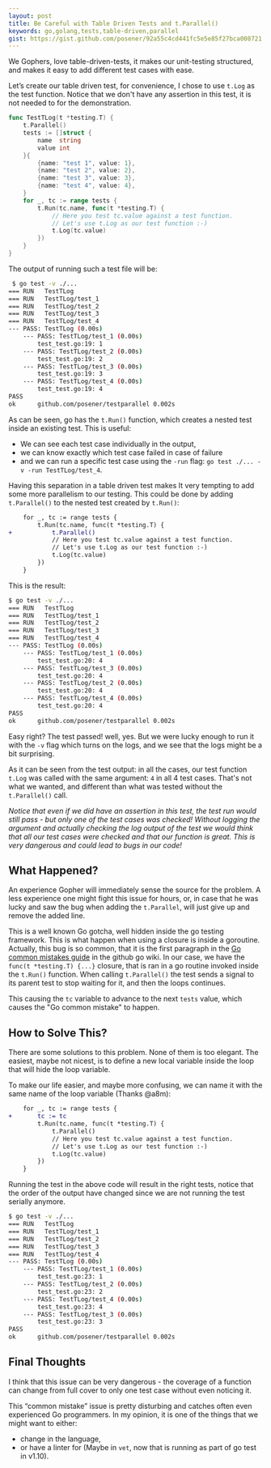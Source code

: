 ```yaml
---
layout: post
title: Be Careful with Table Driven Tests and t.Parallel()
keywords: go,golang,tests,table-driven,parallel
gist: https://gist.github.com/posener/92a55c4cd441fc5e5e85f27bca008721
---
```


We Gophers, love table-driven-tests, it makes our unit-testing structured, and makes it easy to add different
test cases with ease.

Let’s create our table driven test, for convenience, I chose to use `t.Log` as the test function.
Notice that we don't have any assertion in this test, it is not needed to for the demonstration.

```go
func TestTLog(t *testing.T) {
	t.Parallel()
	tests := []struct {
		name  string
		value int
	}{
		{name: "test 1", value: 1},
		{name: "test 2", value: 2},
		{name: "test 3", value: 3},
		{name: "test 4", value: 4},
	}
	for _, tc := range tests {
		t.Run(tc.name, func(t *testing.T) {
			// Here you test tc.value against a test function.
			// Let's use t.Log as our test function :-)
			t.Log(tc.value)
		})
	}
}
```

The output of running such a test file will be:

```bash
 $ go test -v ./...
=== RUN   TestTLog
=== RUN   TestTLog/test_1
=== RUN   TestTLog/test_2
=== RUN   TestTLog/test_3
=== RUN   TestTLog/test_4
--- PASS: TestTLog (0.00s)
    --- PASS: TestTLog/test_1 (0.00s)
    	test_test.go:19: 1
    --- PASS: TestTLog/test_2 (0.00s)
    	test_test.go:19: 2
    --- PASS: TestTLog/test_3 (0.00s)
    	test_test.go:19: 3
    --- PASS: TestTLog/test_4 (0.00s)
    	test_test.go:19: 4
PASS
ok  	github.com/posener/testparallel	0.002s
```

As can be seen, go has the `t.Run()` function, which creates a nested test inside an 
existing test. This is useful:

* We can see each test case individually in the output,
* we can know exactly which test case failed in case of failure
* and we can run a specific test case using the `-run` flag: `go test ./... -v -run TestTLog/test_4`.

Having this separation in a table driven test makes It very tempting to add some more parallelism to our testing.
This could be done by adding `t.Parallel()` to the nested test created by `t.Run()`:

```diff
	for _, tc := range tests {
		t.Run(tc.name, func(t *testing.T) {
+			t.Parallel()
			// Here you test tc.value against a test function.
			// Let's use t.Log as our test function :-)
			t.Log(tc.value)
		})
	}
```

This is the result:

```bash
$ go test -v ./...
=== RUN   TestTLog
=== RUN   TestTLog/test_1
=== RUN   TestTLog/test_2
=== RUN   TestTLog/test_3
=== RUN   TestTLog/test_4
--- PASS: TestTLog (0.00s)
    --- PASS: TestTLog/test_1 (0.00s)
    	test_test.go:20: 4
    --- PASS: TestTLog/test_3 (0.00s)
    	test_test.go:20: 4
    --- PASS: TestTLog/test_2 (0.00s)
    	test_test.go:20: 4
    --- PASS: TestTLog/test_4 (0.00s)
    	test_test.go:20: 4
PASS
ok  	github.com/posener/testparallel	0.002s
```

Easy right? The test passed! well, yes. But we were lucky enough to run it with the `-v` flag which turns on the logs,
and we see that the logs might be a bit surprising.

As it can be seen from the test output: in all the cases, our test function `t.Log` was called with the same argument:
 `4` in all 4 test cases. That's not what we wanted, and different than what was tested without the `t.Parallel()` call.

*Notice that even if we did have an assertion in this test, the test run would still pass - but only one of the test
 cases was checked! Without logging the argument and actually checking the log output of the test we would think that 
 all our test cases were checked and that our function is great. This is very dangerous and could lead to bugs in our
  code!*

## What Happened?

An experience Gopher will immediately sense the source for the problem. A less experience one might fight this issue
 for hours, or, in case that he was lucky and saw the bug when adding the `t.Parallel`, will just give up and remove
  the added line.

This is a well known Go gotcha, well hidden inside the go testing framework. This is what happen when using a closure
 is inside a goroutine. Actually, this bug is so common, that it is the first paragraph in the
  [Go common mistakes guide](https://github.com/golang/go/wiki/CommonMistakes#using-goroutines-on-loop-iterator-variables)
   in the github go wiki.
In our case, we have the `func(t *testing.T) {...}` closure, that is ran in a go routine invoked inside the `t.Run()`
 function. When calling `t.Parallel()` the test sends a signal to its parent test to stop waiting for it, and then the
  loops continues.

This causing the `tc` variable to advance to the next `tests` value, which causes the "Go common mistake" to happen.

## How to Solve This?

There are some solutions to this problem. None of them is too elegant. The easiest, maybe not nicest, is to define a new
 local variable inside the loop that will hide the loop variable.

To make our life easier, and maybe more confusing, we can name it with the same name of the loop variable (Thanks @a8m):

```diff
	for _, tc := range tests {
+		tc := tc
		t.Run(tc.name, func(t *testing.T) {
			t.Parallel()
			// Here you test tc.value against a test function.
			// Let's use t.Log as our test function :-)
			t.Log(tc.value)
		})
	}
```

Running the test in the above code will result in the right tests, notice that the order of the output have changed since
 we are not running the test serially anymore.

```bash
$ go test -v ./...
=== RUN   TestTLog
=== RUN   TestTLog/test_1
=== RUN   TestTLog/test_2
=== RUN   TestTLog/test_3
=== RUN   TestTLog/test_4
--- PASS: TestTLog (0.00s)
    --- PASS: TestTLog/test_1 (0.00s)
    	test_test.go:23: 1
    --- PASS: TestTLog/test_2 (0.00s)
    	test_test.go:23: 2
    --- PASS: TestTLog/test_4 (0.00s)
    	test_test.go:23: 4
    --- PASS: TestTLog/test_3 (0.00s)
    	test_test.go:23: 3
PASS
ok  	github.com/posener/testparallel	0.002s
```

## Final Thoughts

I think that this issue can be very dangerous - the coverage of a function can change from full cover to only one test
 case without even noticing it.

This “common mistake” issue is pretty disturbing and catches often even experienced Go programmers. In my opinion,
 it is one of the things that we might want to either: 

* change in the language,
* or have a linter for (Maybe in `vet`, now that is running as part of go test in v1.10).